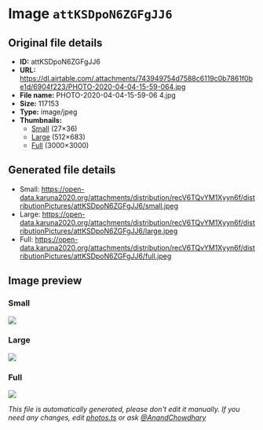 # Image `attKSDpoN6ZGFgJJ6`

## Original file details

- **ID:** attKSDpoN6ZGFgJJ6
- **URL:** https://dl.airtable.com/.attachments/743949754d7588c6119c0b7861f0be1d/6904f223/PHOTO-2020-04-04-15-59-064.jpg
- **File name:** PHOTO-2020-04-04-15-59-06 4.jpg
- **Size:** 117153
- **Type:** image/jpeg
- **Thumbnails:**
  - [Small](https://dl.airtable.com/.attachmentThumbnails/e9a497e67f11b1afd6e38309cfb46283/7e7bd288) (27×36)
  - [Large](https://dl.airtable.com/.attachmentThumbnails/1923d702f6d06f8becfa5dcb1b729488/4713a10a) (512×683)
  - [Full](https://dl.airtable.com/.attachmentThumbnails/c4d96808a0d3592b15179313870e2f29/dae1c08e) (3000×3000)

## Generated file details

- Small: https://open-data.karuna2020.org/attachments/distribution/recV6TQvYM1Xyyn6f/distributionPictures/attKSDpoN6ZGFgJJ6/small.jpeg
- Large: https://open-data.karuna2020.org/attachments/distribution/recV6TQvYM1Xyyn6f/distributionPictures/attKSDpoN6ZGFgJJ6/large.jpeg
- Full: https://open-data.karuna2020.org/attachments/distribution/recV6TQvYM1Xyyn6f/distributionPictures/attKSDpoN6ZGFgJJ6/full.jpeg

## Image preview

### Small

![](https://open-data.karuna2020.org/attachments/distribution/recV6TQvYM1Xyyn6f/distributionPictures/attKSDpoN6ZGFgJJ6/small.jpeg)

### Large

![](https://open-data.karuna2020.org/attachments/distribution/recV6TQvYM1Xyyn6f/distributionPictures/attKSDpoN6ZGFgJJ6/large.jpeg)

### Full

![](https://open-data.karuna2020.org/attachments/distribution/recV6TQvYM1Xyyn6f/distributionPictures/attKSDpoN6ZGFgJJ6/full.jpeg)

_This file is automatically generated, please don't edit it manually. If you need any changes, edit [photos.ts](/photos.ts) or ask [@AnandChowdhary](https://github.com/AnandChowdhary)_
